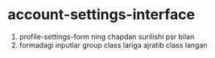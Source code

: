 # account-settings-interface

1. profile-settings-form ning chapdan surilishi psr bilan
2. formadagi inputlar group class lariga ajratib class langan
